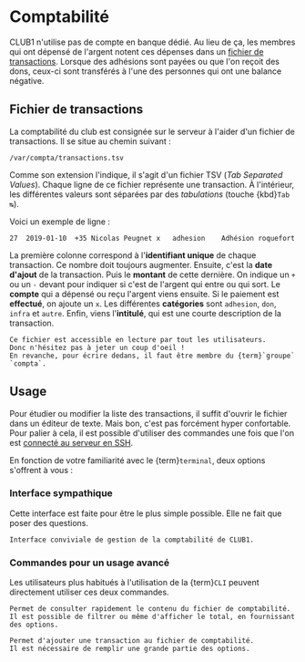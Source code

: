 Comptabilité
============

CLUB1 n'utilise pas de compte en banque dédié.
Au lieu de ça, les membres qui ont dépensé de l'argent notent ces dépenses dans un [fichier de transactions](#fichier-de-transactions).
Lorsque des adhésions sont payées ou que l'on reçoit des dons,
ceux-ci sont transférés à l'une des personnes qui ont une balance négative.


Fichier de transactions
-----------------------

La comptabilité du club est consignée sur le serveur à l'aider d'un fichier de transactions.
Il se situe au chemin suivant :

    /var/compta/transactions.tsv

Comme son extension l'indique, il s'agit d'un fichier TSV (*Tab Separated Values*).
Chaque ligne de ce fichier représente une transaction.
À l'intérieur, les différentes valeurs sont séparées par des *tabulations* (touche {kbd}`Tab ↹`).

Voici un exemple de ligne :

    27	2019-01-10	+35	Nicolas Peugnet	x	adhesion	Adhésion roquefort

La première colonne correspond à l'**identifiant unique** de chaque transaction.
Ce nombre doit toujours augmenter.
Ensuite, c'est la **date d'ajout** de la transaction.
Puis le **montant** de cette dernière.
On indique un `+` ou un `-` devant pour indiquer si c'est de l'argent qui entre ou qui sort.
Le **compte** qui a dépensé ou reçu l'argent viens ensuite.
Si le paiement est **effectué**, on ajoute un `x`.
Les différentes **catégories** sont `adhesion`, `don`, `infra` et `autre`.
Enfin, viens l'**intitulé**, qui est une courte description de la transaction.


```{admonition} Permissions
Ce fichier est accessible en lecture par tout les utilisateurs.
Donc n'hésitez pas à jeter un coup d'oeil !
En revanche, pour écrire dedans, il faut être membre du {term}`groupe` `compta`.
```


Usage
-----

Pour étudier ou modifier la liste des transactions,
il suffit d'ouvrir le fichier dans un éditeur de texte.
Mais bon, c'est pas forcément hyper confortable.
Pour palier à cela,
il est possible d'utiliser des commandes une fois que l'on est [connecté au serveur en SSH](/services/ssh.md).

En fonction de votre familiarité avec le {term}`terminal`,
deux options s'offrent à vous :


### Interface sympathique

Cette interface est faite pour être le plus simple possible.
Elle ne fait que poser des questions.

```{commande} compta
Interface conviviale de gestion de la comptabilité de CLUB1.
```


### Commandes pour un usage avancé

Les utilisateurs plus habitués à l'utilisation de la {term}`CLI`
peuvent directement utiliser ces deux commandes.

```{commande} compta-voir
Permet de consulter rapidement le contenu du fichier de comptabilité.
Il est possible de filtrer ou même d'afficher le total, en fournissant des options.
```

```{commande} compta-ajouter
Permet d'ajouter une transaction au fichier de comptabilité.
Il est nécessaire de remplir une grande partie des options.
```
